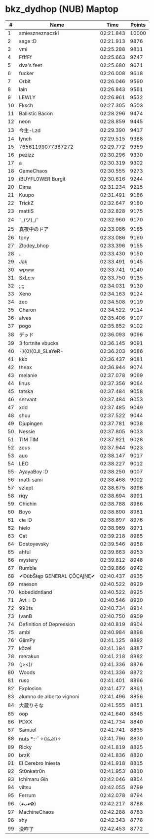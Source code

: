# bkz_dydhop (NUB) Maptop

|  # | Name | Time | Points |
|-------------- | -------------- | -------------- | -------------- | 
| 1 | smieszneznaczki | 02:21.843 | 10000 | 
| 2 | sage :D | 02:21.913 | 9876 | 
| 3 | vmi | 02:25.288 | 9811 | 
| 4 | FfffFf | 02:25.663 | 9747 | 
| 5 | dva's feet | 02:25.680 | 9671 | 
| 6 | fucker | 02:26.008 | 9618 | 
| 7 | Orbit | 02:26.046 | 9590 | 
| 8 | lain | 02:26.843 | 9561 | 
| 9 | LEWLY | 02:26.961 | 9532 | 
| 10 | Fksch | 02:27.305 | 9503 | 
| 11 | Ballistic Bacon | 02:28.296 | 9474 | 
| 12 | neon | 02:28.859 | 9445 | 
| 13 | 今生-Lzd | 02:29.390 | 9417 | 
| 14 | lynch | 02:29.515 | 9388 | 
| 15 | 76561199077387272 | 02:29.772 | 9359 | 
| 16 | pezizz | 02:30.296 | 9330 | 
| 17 | a | 02:30.319 | 9302 | 
| 18 | GameChaos | 02:30.555 | 9273 | 
| 19 | iBUYFL0WER Burgit | 02:30.616 | 9244 | 
| 20 | Dima | 02:31.234 | 9215 | 
| 21 | Kuupo | 02:31.491 | 9186 | 
| 22 | TrickZ | 02:32.647 | 9180 | 
| 23 | mattiS | 02:32.828 | 9175 | 
| 24 | ¯\_(ツ)_/¯ | 02:32.960 | 9170 | 
| 25 | 真夜中のドア | 02:33.086 | 9165 | 
| 26 | tony | 02:33.086 | 9160 | 
| 27 | Zlodey_bhop | 02:33.396 | 9155 | 
| 28 | .. | 02:33.430 | 9150 | 
| 29 | Jak | 02:33.491 | 9145 | 
| 30 | wpww | 02:33.741 | 9140 | 
| 31 | SxLc:v | 02:33.750 | 9135 | 
| 32 | ;;;; | 02:34.031 | 9130 | 
| 33 | Xeno | 02:34.163 | 9124 | 
| 34 | zeo | 02:34.508 | 9119 | 
| 35 | Charon | 02:34.522 | 9114 | 
| 36 | alves | 02:35.406 | 9107 | 
| 37 | pogo | 02:35.852 | 9102 | 
| 38 | デッド | 02:36.093 | 9096 | 
| 39 | 3 fortnite vbucks | 02:36.145 | 9091 | 
| 40 | -}{0}{0JI_SLaYeR- | 02:36.203 | 9086 | 
| 41 | kkb | 02:36.437 | 9081 | 
| 42 | theax | 02:36.944 | 9074 | 
| 43 | melanie | 02:37.078 | 9069 | 
| 44 | linus | 02:37.356 | 9064 | 
| 45 | tatska | 02:37.484 | 9058 | 
| 46 | servant | 02:37.484 | 9053 | 
| 47 | xdd | 02:37.485 | 9049 | 
| 48 | shuu | 02:37.522 | 9044 | 
| 49 | Djupingen | 02:37.781 | 9038 | 
| 50 | Nessie | 02:37.805 | 9033 | 
| 51 | TIM TIM | 02:37.921 | 9028 | 
| 52 | zeus | 02:37.944 | 9023 | 
| 53 | auo | 02:38.147 | 9017 | 
| 54 | LEO | 02:38.227 | 9012 | 
| 55 | AyayaBoy :D | 02:38.250 | 9007 | 
| 56 | matti sami | 02:38.468 | 9002 | 
| 57 | szlept | 02:38.675 | 8996 | 
| 58 | riqy | 02:38.694 | 8991 | 
| 59 | Chichin | 02:38.788 | 8986 | 
| 60 | Boyo | 02:38.890 | 8981 | 
| 61 | cia :D | 02:38.897 | 8976 | 
| 62 | hielo | 02:38.969 | 8971 | 
| 63 | Cat | 02:39.218 | 8965 | 
| 64 | Dostoyevsky | 02:39.546 | 8958 | 
| 65 | ahful | 02:39.663 | 8953 | 
| 66 | mystery | 02:39.812 | 8948 | 
| 67 | Rumble | 02:39.866 | 8942 | 
| 68 | ✔ĐûbŠŧęp GENERAL ÇŌÇĄĮŅĘ✔ | 02:40.437 | 8935 | 
| 69 | maeson | 02:40.522 | 8929 | 
| 70 | kobedidntland | 02:40.522 | 8925 | 
| 71 | Avt = D | 02:40.546 | 8920 | 
| 72 | 991ts | 02:40.734 | 8914 | 
| 73 | IvanB | 02:40.750 | 8909 | 
| 74 | Definition of Depression | 02:40.819 | 8904 | 
| 75 | ambi | 02:40.984 | 8898 | 
| 76 | GiimPy | 02:41.125 | 8892 | 
| 77 | közel | 02:41.194 | 8887 | 
| 78 | merakun | 02:41.218 | 8882 | 
| 79 | (;><)/ | 02:41.336 | 8876 | 
| 80 | Woods | 02:41.336 | 8872 | 
| 81 | ruso | 02:41.401 | 8866 | 
| 82 | Explosion | 02:41.477 | 8861 | 
| 83 | alumno de alberto vignoni | 02:41.496 | 8856 | 
| 84 | 大蔵りそな | 02:41.555 | 8851 | 
| 85 | oop | 02:41.640 | 8845 | 
| 86 | PDXX | 02:41.734 | 8840 | 
| 87 | Samuel | 02:41.741 | 8835 | 
| 88 | nuts *:･ﾟ✧(ꈍᴗꈍ)✧ | 02:41.796 | 8830 | 
| 89 | Ricky | 02:41.819 | 8825 | 
| 90 | brzK | 02:41.836 | 8820 | 
| 91 | El Cerebro Iniesta | 02:41.918 | 8815 | 
| 92 | St0nkatr0n | 02:41.953 | 8810 | 
| 93 | Ichimaru Gin | 02:42.046 | 8804 | 
| 94 | viltsu | 02:42.055 | 8799 | 
| 95 | Ferrum | 02:42.078 | 8794 | 
| 96 | (◕ᴗ◕✿) | 02:42.217 | 8788 | 
| 97 | MachineChaos | 02:42.288 | 8783 | 
| 98 | shy | 02:42.343 | 8778 | 
| 99 | 没咋了 | 02:42.453 | 8772 | 

